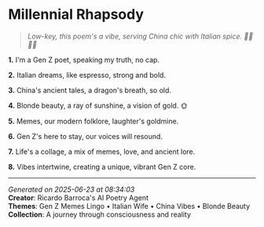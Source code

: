 # Millennial Rhapsody

> *Low-key, this poem's a vibe, serving China chic with Italian spice. 🧚‍♀️🇮🇹*

**1.** I'm a Gen Z poet, speaking my truth, no cap.


**2.** Italian dreams, like espresso, strong and bold.


**3.** China's ancient tales, a dragon's breath, so old.


**4.** Blonde beauty, a ray of sunshine, a vision of gold. 🌞


**5.** Memes, our modern folklore, laughter's goldmine.


**6.** Gen Z's here to stay, our voices will resound.


**7.** Life's a collage, a mix of memes, love, and ancient lore.


**8.** Vibes intertwine, creating a unique, vibrant Gen Z core.



---

*Generated on 2025-06-23 at 08:34:03*  
**Creator**: Ricardo Barroca's AI Poetry Agent  
**Themes**: Gen Z Memes Lingo • Italian Wife • China Vibes • Blonde Beauty  
**Collection**: A journey through consciousness and reality